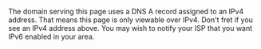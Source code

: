 The domain serving this page uses a DNS A record assigned to an IPv4 address. That means this page is only viewable over IPv4. Don't fret if you see an IPv4 address above. You may wish to notify your ISP that you want IPv6 enabled in your area.
